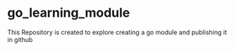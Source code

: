 # go_learning_module
This Repository is created to explore creating a go module and publishing it in github
